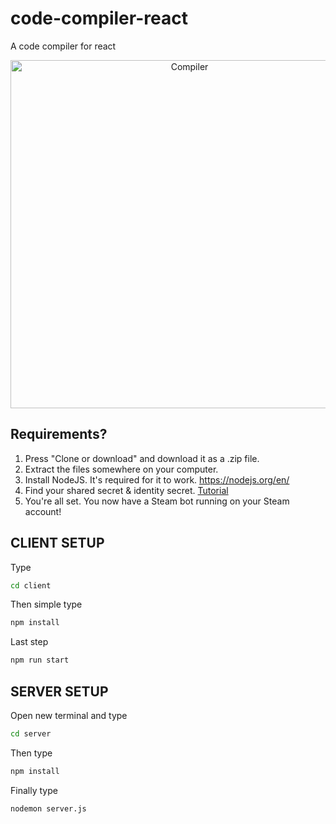 # code-compiler-react
A code compiler for react 


<p align="center">
<img src="https://cdn.discordapp.com/attachments/622826738174394419/1172971942463156284/code_compiler.png?ex=6562423f&is=654fcd3f&hm=01d50d3f119d176449d5242ca6d809a64afce1a81b0fd429533cfd4b76bea57d&" alt="Compiler" title="Kingfisher" width="557"/>
</p>


## Requirements?

1. Press "Clone or download" and download it as a .zip file. 
2. Extract the files somewhere on your computer. 
3. Install NodeJS. It's required for it to work. https://nodejs.org/en/
4. Find your shared secret & identity secret. [Tutorial](https://www.youtube.com/watch?v=JjdOJVSZ9Mo)
8. You're all set. You now have a Steam bot running on your Steam account!


## CLIENT SETUP

Type
```sh
cd client
```

Then simple type
```sh
npm install
```

Last step
```sh
npm run start
```



## SERVER SETUP


Open new terminal and type
```sh
cd server
```

Then type
```sh
npm install
```

Finally type
```sh
nodemon server.js
```

